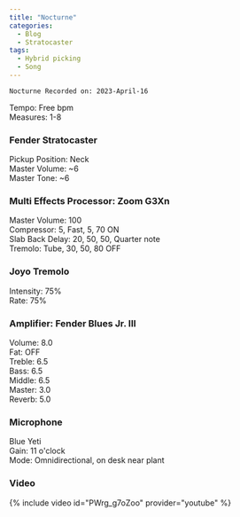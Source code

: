 ```yaml
---
title: "Nocturne"
categories:
  - Blog
  - Stratocaster
tags:
  - Hybrid picking
  - Song
---
```

`Nocturne Recorded on: 2023-April-16`

Tempo: Free bpm   
Measures: 1-8

### Fender Stratocaster  
Pickup Position: Neck     
Master Volume: ~6      
Master Tone: ~6

### Multi Effects Processor: Zoom G3Xn
Master Volume: 100   
Compressor: 5, Fast, 5, 70 ON  
Slab Back Delay: 20, 50, 50, Quarter note  
Tremolo: Tube, 30, 50, 80 OFF

### Joyo Tremolo
Intensity: 75%  
Rate: 75%

### Amplifier: Fender Blues Jr. III
Volume: 8.0  
Fat: OFF  
Treble: 6.5  
Bass: 6.5  
Middle: 6.5  
Master: 3.0  
Reverb: 5.0

### Microphone  
Blue Yeti   
Gain: 11 o'clock   
Mode: Omnidirectional, on desk near plant

### Video
{% include video id="PWrg_g7oZoo" provider="youtube" %}